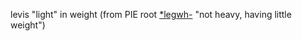  levis "light" in weight (from PIE root [*legwh-](https://www.etymonline.com/word/*legwh- "Etymology, meaning and definition of *legwh-") "not heavy, having little weight")